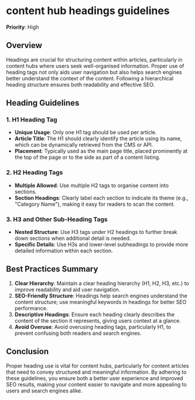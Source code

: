 
# content hub headings guidelines

**Priority**: High

## Overview

Headings are crucial for structuring content within articles, particularly in content hubs where users seek well-organised information. Proper use of heading tags not only aids user navigation but also helps search engines better understand the context of the content. Following a hierarchical heading structure ensures both readability and effective SEO.

## Heading Guidelines

### 1. H1 Heading Tag

- **Unique Usage**: Only one H1 tag should be used per article.
- **Article Title**: The H1 should clearly identify the article using its name, which can be dynamically retrieved from the CMS or API.
- **Placement**: Typically used as the main page title, placed prominently at the top of the page or to the side as part of a content listing.

### 2. H2 Heading Tags

- **Multiple Allowed**: Use multiple H2 tags to organise content into sections.
- **Section Headings**: Clearly label each section to indicate its theme (e.g., "Category Name"), making it easy for readers to scan the content.

### 3. H3 and Other Sub-Heading Tags

- **Nested Structure**: Use H3 tags under H2 headings to further break down sections when additional detail is needed.
- **Specific Details**: Use H3s and lower-level subheadings to provide more detailed information within each section.

## Best Practices Summary

1. **Clear Hierarchy**: Maintain a clear heading hierarchy (H1, H2, H3, etc.) to improve readability and aid user navigation.
2. **SEO-Friendly Structure**: Headings help search engines understand the content structure; use meaningful keywords in headings for better SEO performance.
3. **Descriptive Headings**: Ensure each heading clearly describes the content of the section it represents, giving users context at a glance.
4. **Avoid Overuse**: Avoid overusing heading tags, particularly H1, to prevent confusing both readers and search engines.

## Conclusion

Proper heading use is vital for content hubs, particularly for content articles that need to convey structured and meaningful information. By adhering to these guidelines, you ensure both a better user experience and improved SEO results, making your content easier to navigate and more appealing to users and search engines alike.
